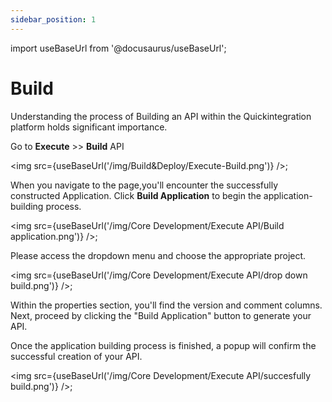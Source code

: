 ```yaml
---
sidebar_position: 1
---
```


import useBaseUrl from '@docusaurus/useBaseUrl';

# Build
Understanding the process of Building an API within the Quickintegration platform holds significant importance.

Go to **Execute** >> **Build** API

<img src={useBaseUrl('/img/Build&Deploy/Execute-Build.png')} />;


When you navigate to the page,you'll encounter the successfully constructed Application. Click **Build Application** to begin the application-building process.

<img src={useBaseUrl('/img/Core Development/Execute API/Build application.png')} />;

Please access the dropdown menu and choose the appropriate project.

<img src={useBaseUrl('/img/Core Development/Execute API/drop down build.png')} />;


Within the properties section, you'll find the version and comment columns. Next, proceed by clicking the "Build Application" button to generate your API.


Once the application building process is finished, a popup will confirm the successful creation of your API.

<img src={useBaseUrl('/img/Core Development/Execute API/succesfully build.png')} />;
